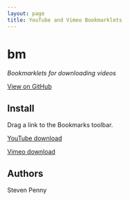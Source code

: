```yaml
---
layout: page
title: YouTube and Vimeo Bookmarklets
---
```


# bm
*Bookmarklets for downloading videos* 

[View on GitHub](http://github.com/svnpenn/bm)

## Install
Drag a link to the Bookmarks toolbar.

[YouTube download][y]

[Vimeo download][v]

## Authors
Steven Penny

[v]:javascript:document.body.appendChild(document.createElement('script')).src='http://svnpenn.github.com/bm/vimeo.js';void(0)
[y]:javascript:document.body.appendChild(document.createElement('script')).src='http://svnpenn.github.com/bm/yt.js';void(0)
